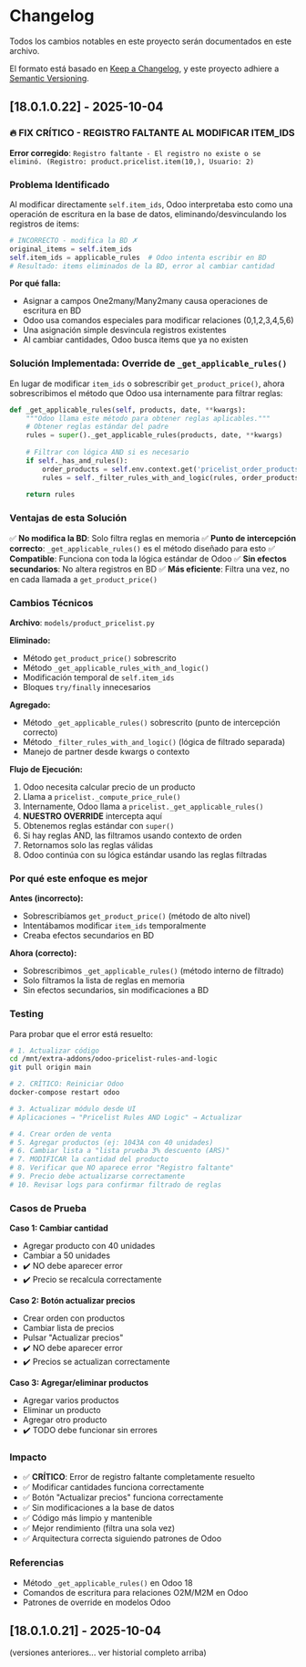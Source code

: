 # Changelog

Todos los cambios notables en este proyecto serán documentados en este archivo.

El formato está basado en [Keep a Changelog](https://keepachangelog.com/es-ES/1.0.0/),
y este proyecto adhiere a [Semantic Versioning](https://semver.org/lang/es/).

## [18.0.1.0.22] - 2025-10-04

### 🔥 FIX CRÍTICO - REGISTRO FALTANTE AL MODIFICAR ITEM_IDS

**Error corregido**: `Registro faltante - El registro no existe o se eliminó. (Registro: product.pricelist.item(10,), Usuario: 2)`

### Problema Identificado

Al modificar directamente `self.item_ids`, Odoo interpretaba esto como una operación de escritura en la base de datos, eliminando/desvinculando los registros de items:

```python
# INCORRECTO - modifica la BD ✗
original_items = self.item_ids
self.item_ids = applicable_rules  # Odoo intenta escribir en BD
# Resultado: items eliminados de la BD, error al cambiar cantidad
```

**Por qué falla:**
- Asignar a campos One2many/Many2many causa operaciones de escritura en BD
- Odoo usa comandos especiales para modificar relaciones (0,1,2,3,4,5,6)
- Una asignación simple desvincula registros existentes
- Al cambiar cantidades, Odoo busca items que ya no existen

### Solución Implementada: Override de `_get_applicable_rules()`

En lugar de modificar `item_ids` o sobrescribir `get_product_price()`, ahora sobrescribimos el método que Odoo usa internamente para filtrar reglas:

```python
def _get_applicable_rules(self, products, date, **kwargs):
    """Odoo llama este método para obtener reglas aplicables."""
    # Obtener reglas estándar del padre
    rules = super()._get_applicable_rules(products, date, **kwargs)
    
    # Filtrar con lógica AND si es necesario
    if self._has_and_rules():
        order_products = self.env.context.get('pricelist_order_products')
        rules = self._filter_rules_with_and_logic(rules, order_products, partner)
    
    return rules
```

### Ventajas de esta Solución
✅ **No modifica la BD**: Solo filtra reglas en memoria
✅ **Punto de intercepción correcto**: `_get_applicable_rules()` es el método diseñado para esto
✅ **Compatible**: Funciona con toda la lógica estándar de Odoo
✅ **Sin efectos secundarios**: No altera registros en BD
✅ **Más eficiente**: Filtra una vez, no en cada llamada a `get_product_price()`

### Cambios Técnicos

**Archivo**: `models/product_pricelist.py`

**Eliminado:**
- Método `get_product_price()` sobrescrito
- Método `_get_applicable_rules_with_and_logic()`
- Modificación temporal de `self.item_ids`
- Bloques `try/finally` innecesarios

**Agregado:**
- Método `_get_applicable_rules()` sobrescrito (punto de intercepción correcto)
- Método `_filter_rules_with_and_logic()` (lógica de filtrado separada)
- Manejo de partner desde kwargs o contexto

**Flujo de Ejecución:**

1. Odoo necesita calcular precio de un producto
2. Llama a `pricelist._compute_price_rule()`
3. Internamente, Odoo llama a `pricelist._get_applicable_rules()`
4. **NUESTRO OVERRIDE** intercepta aquí
5. Obtenemos reglas estándar con `super()`
6. Si hay reglas AND, las filtramos usando contexto de orden
7. Retornamos solo las reglas válidas
8. Odoo continúa con su lógica estándar usando las reglas filtradas

### Por qué este enfoque es mejor

**Antes (incorrecto):**
- Sobrescribíamos `get_product_price()` (método de alto nivel)
- Intentábamos modificar `item_ids` temporalmente
- Creaba efectos secundarios en BD

**Ahora (correcto):**
- Sobrescribimos `_get_applicable_rules()` (método interno de filtrado)
- Solo filtramos la lista de reglas en memoria
- Sin efectos secundarios, sin modificaciones a BD

### Testing

Para probar que el error está resuelto:

```bash
# 1. Actualizar código
cd /mnt/extra-addons/odoo-pricelist-rules-and-logic
git pull origin main

# 2. CRÍTICO: Reiniciar Odoo
docker-compose restart odoo

# 3. Actualizar módulo desde UI
# Aplicaciones → "Pricelist Rules AND Logic" → Actualizar

# 4. Crear orden de venta
# 5. Agregar productos (ej: 1043A con 40 unidades)
# 6. Cambiar lista a "lista prueba 3% descuento (ARS)"
# 7. MODIFICAR la cantidad del producto
# 8. Verificar que NO aparece error "Registro faltante"
# 9. Precio debe actualizarse correctamente
# 10. Revisar logs para confirmar filtrado de reglas
```

### Casos de Prueba

**Caso 1: Cambiar cantidad**
- Agregar producto con 40 unidades
- Cambiar a 50 unidades
- ✔️ NO debe aparecer error
- ✔️ Precio se recalcula correctamente

**Caso 2: Botón actualizar precios**
- Crear orden con productos
- Cambiar lista de precios
- Pulsar "Actualizar precios"
- ✔️ NO debe aparecer error
- ✔️ Precios se actualizan correctamente

**Caso 3: Agregar/eliminar productos**
- Agregar varios productos
- Eliminar un producto
- Agregar otro producto
- ✔️ TODO debe funcionar sin errores

### Impacto

- ✅ **CRÍTICO**: Error de registro faltante completamente resuelto
- ✅ Modificar cantidades funciona correctamente
- ✅ Botón "Actualizar precios" funciona correctamente
- ✅ Sin modificaciones a la base de datos
- ✅ Código más limpio y mantenible
- ✅ Mejor rendimiento (filtra una sola vez)
- ✅ Arquitectura correcta siguiendo patrones de Odoo

### Referencias

- Método `_get_applicable_rules()` en Odoo 18
- Comandos de escritura para relaciones O2M/M2M en Odoo
- Patrones de override en modelos Odoo

## [18.0.1.0.21] - 2025-10-04

(versiones anteriores... ver historial completo arriba)
